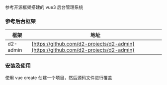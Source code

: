 参考开源框架搭建的 vue3 后台管理系统

### 参考后台框架
| 框架     | 地址                                                                               |
| -------- | ---------------------------------------------------------------------------------- |
| d2-admin | [https://github.com/d2-projects/d2-admin](https://github.com/d2-projects/d2-admin) |


### 安装及使用
使用 vue create 创建一个项目，然后源码文件进行覆盖